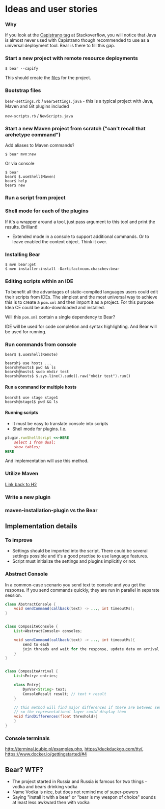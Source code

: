 # Ideas and user stories

### Why

If you look at the [Capistrano tag](http://stackoverflow.com/questions/tagged/capistrano) at Stackoverflow, you will notice that Java is almost never used with Capistrano though recommended to use as a universal deployment tool. Bear is there to fill this gap.

### <a id="id-goes-here">Start a new project with remote resource deployments

    $ bear --capify

This should create the [files](#bootstrap-files) for the project.

### <a id="bootstrap-files"></a>Bootstrap files

`bear-settings.rb` / `BearSettings.java` - this is a typical project with Java, Maven and Git plugins included

`new-scripts.rb` / `NewScripts.java`

### Start a new Maven project from scratch ("can't recall that archetype command")

Add aliases to Maven commands?

    $ bear mvn:new

Or via console

    $ bear
    bear$ $.useShell(Maven)
    bear$ help
    bear$ new

### Run a script from project

### Shell mode for each of the plugins

If it's a wrapper around a tool, just pass argument to this tool and print the results. Brilliant!

+ Extended mode in a console to support additional commands. Or to leave enabled the context object. Think it over.

### Installing Bear

    $ mvn bear:get
    $ mvn installer:install -Dartifact=com.chaschev:bear

### Editing scripts within an IDE

To benefit all the advantages of static-compiled languages users could edit their scripts from IDEs. The simplest and the most universal way to achieve this is to create a `pom.xml` and then import it as a project. For this purpose Idea CE could be auto-downloaded and installed.

Will this `pom.xml` contain a single dependency to Bear?

IDE will be used for code completion and syntax highlighting. And Bear will be used for running.

### Run commands from console

    bear$ $.useShell(Remote)

    bearsh$ use hosts ...
    bearsh@hosts$ pwd && ls
    bearsh@hosts$ sudo mkdir test
    bearsh@hosts$ $.sys.line().sudo().raw("mkdir test").run()

#### Run a command for multiple hosts

    bearsh$ use stage stage1
    bearsh@stage1$ pwd && ls

#### Running scripts

- It must be easy to translate console into scripts
- Shell mode for plugins. I.e.

```ruby
plugin.runShellScript <<-HERE
    select 1 from dual;
    show tables;
HERE
```

And implementation will use this method.

### Utilize Maven

[Link back to H2](#id-goes-here)

### Write a new plugin

### maven-installation-plugin vs the Bear

## Implementation details

### To improve

- Settings should be imported into the script. There could be several settings possible and it's a good practise to use language features.
- Script must initialize the settings and plugins implicitly or not.

### Abstract Console

In a common-case scenario you send text to console and you get the response. If you send commands quickly, they are run in parallel in separate session.

```java
class AbstractConsole {
    void sendCommand(callback(text) -> ..., int timeoutMs);
}
```

```java

class CompositeConsole {
    List<AbstractConsole> consoles;

    void sendCommand(callback(text) -> ..., int timeoutMs){
        send to each
        join threads and wait for the response, update data on arrival
    }
}


class CompositeArrival {
    List<Entry> entries;

    class Entry{
        DynVar<String> text;
        ConsoleResult result; // text + result
    }

    // this method will find major differences if there are between several text outputs
    // so the representational layer could display them
    void findDifferences(float threshold){
    }
}

```

### Console terminals

http://terminal.jcubic.pl/examples.php, https://duckduckgo.com/tty/, https://www.docker.io/gettingstarted/#4


## Bear? WTF?

- The project started in Russia and Russia is famous for two things - vodka and bears drinking vodka
- Name Vodka is nice, but does not remind me of super-powers
- Saying "install it with a bear" or "bear is my weapon of choice" sounds at least less awkward then with vodka
